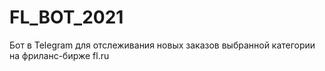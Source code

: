 # FL_BOT_2021

Бот в Telegram для отслеживания новых заказов выбранной категории на фриланс-бирже fl.ru 
